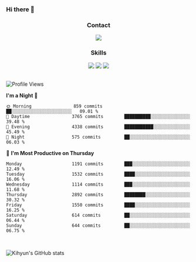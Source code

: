 ### Hi there 👋

<!--
**Key5771/Key5771** is a ✨ _special_ ✨ repository because its `README.md` (this file) appears on your GitHub profile.

Here are some ideas to get you started:

- 🔭 I’m currently working on ...
- 🌱 I’m currently learning ...
- 👯 I’m looking to collaborate on ...
- 🤔 I’m looking for help with ...
- 💬 Ask me about ...
- 📫 How to reach me: ...
- 😄 Pronouns: ...
- ⚡ Fun fact: ...
-->

<h3 align="center">Contact</h3>
<div align="center">
  <a href="mailto:ksj57715@gmail.com"><img src="https://img.shields.io/badge/Gmail-D14836?style=for-the-badge&logo=gmail&logoColor=white"/></a>
</div>

<h3 align="center">Skills</h3>
<div align="center">
  <img src="https://img.shields.io/badge/iOS-000000?style=for-the-badge&logo=ios&logoColor=white"/>
  <img src="https://img.shields.io/badge/Swift-FA7343?style=for-the-badge&logo=swift&logoColor=white"/>
  <img src="https://img.shields.io/badge/Xcode-007ACC?style=for-the-badge&logo=Xcode&logoColor=white"/>
</div>

<br>

<!--START_SECTION:waka-->
![Profile Views](http://img.shields.io/badge/Profile%20Views-0-blue)

**I'm a Night 🦉** 

```text
🌞 Morning                859 commits         ██░░░░░░░░░░░░░░░░░░░░░░░   09.01 % 
🌆 Daytime                3765 commits        ██████████░░░░░░░░░░░░░░░   39.48 % 
🌃 Evening                4338 commits        ███████████░░░░░░░░░░░░░░   45.49 % 
🌙 Night                  575 commits         ██░░░░░░░░░░░░░░░░░░░░░░░   06.03 % 
```
📅 **I'm Most Productive on Thursday** 

```text
Monday                   1191 commits        ███░░░░░░░░░░░░░░░░░░░░░░   12.49 % 
Tuesday                  1532 commits        ████░░░░░░░░░░░░░░░░░░░░░   16.06 % 
Wednesday                1114 commits        ███░░░░░░░░░░░░░░░░░░░░░░   11.68 % 
Thursday                 2892 commits        ████████░░░░░░░░░░░░░░░░░   30.32 % 
Friday                   1550 commits        ████░░░░░░░░░░░░░░░░░░░░░   16.25 % 
Saturday                 614 commits         ██░░░░░░░░░░░░░░░░░░░░░░░   06.44 % 
Sunday                   644 commits         ██░░░░░░░░░░░░░░░░░░░░░░░   06.75 % 
```



<!--END_SECTION:waka-->

<br>


![Kihyun's GitHub stats](https://github-readme-stats.vercel.app/api?username=key5771&show_icons=true&theme=radical)
